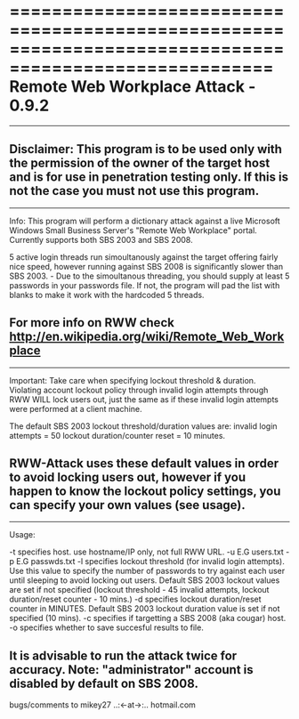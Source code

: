 =======================================================================================================
				Remote Web Workplace Attack - 0.9.2
=======================================================================================================

-----------------------------------------------------------------------------
Disclaimer:
This program is to be used only with the permission of the owner of the target host and is for use in 
penetration testing only. If this is not the case you must not use this program.
-----------------------------------------------------------------------------


-----------------------------------------------------------------------------
Info:
This program will perform a dictionary attack against a live Microsoft Windows Small Business Server's 
"Remote Web Workplace" portal. Currently supports both SBS 2003 and SBS 2008.

5 active login threads run simoultanously against the target offering fairly nice speed, however running
against SBS 2008 is significantly slower than SBS 2003. - Due to the simoultanous threading, you should 
supply at least 5 passwords in your passwords file. If not, the program will pad the list with blanks to 
make it work with the hardcoded 5 threads.

For more info on RWW check http://en.wikipedia.org/wiki/Remote_Web_Workplace
------------------------------------------------------------------------------


------------------------------------------------------------------------------
Important:
Take care when specifying lockout threshold & duration. Violating account lockout policy through invalid
login attempts through RWW WILL lock users out, just the same as if these invalid login attempts were
performed at a client machine.

The default SBS 2003 lockout threshold/duration values are:
invalid login attempts = 50
lockout duration/counter reset = 10 minutes.

RWW-Attack uses these default values in order to avoid locking users out, however if you happen to know 
the lockout policy settings, you can specify your own values (see usage). 
------------------------------------------------------------------------------


------------------------------------------------------------------------------
Usage:

-t specifies host. use hostname/IP only, not full RWW URL.
-u <user list> E.G users.txt
-p <passwd list> E.G passwds.txt
-l specifies lockout threshold (for invalid login attempts). Use this value to specify the number of 
passwords to try against each user until sleeping to avoid locking out users. Default SBS 2003 lockout 
values are set if not specified (lockout threshold - 45 invalid attempts, lockout duration/reset counter - 10 mins.)
-d specifies lockout duration/reset counter in MINUTES. Default SBS 2003 lockout duration value is set if not specified (10 mins).
-c specifies if targetting a SBS 2008 (aka cougar) host.
-o <output file> specifies whether to save succesful results to file.

It is advisable to run the attack twice for accuracy.
Note: "administrator" account is disabled by default on SBS 2008.
-------------------------------------------------------------------------------


bugs/comments to mikey27 ..:<-at->:.. hotmail.com 
